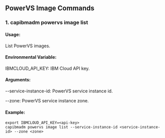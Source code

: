 ## PowerVS Image Commands

### 1. capibmadm powervs image list

#### Usage:
List PowerVS images.

#### Environmental Variable:
IBMCLOUD_API_KEY: IBM Cloud API key.

#### Arguments:
--service-instance-id: PowerVS service instance id.

--zone: PowerVS service instance zone.


#### Example:
```shell
export IBMCLOUD_API_KEY=<api-key>
capibmadm powervs image list --service-instance-id <service-instance-id> --zone <zone>
```